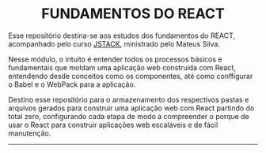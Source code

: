

<div align="center">
  
  # FUNDAMENTOS DO REACT
  
</div>

  Esse repositório destina-se aos estudos dos fundamentos do REACT, acompanhado pelo curso [JSTACK](www.jstack.com.br), ministrado pelo Mateus Silva.

  Nesse módulo, o intuito é entender todos os processos básicos e fundamentais que moldam uma aplicação web construída com React, entendendo desde conceitos como os componentes, até como conffigurar o Babel e o WebPack para a aplicação.

  Destino esse repositório para o armazenamento dos respectivos pastas e arquivos gerados para construir uma aplicação web com React partindo do total zero, configurando cada etapa de modo a compreender o porque de usar o React para construir aplicações web escaláveis e de fácil manutenção.

--- 